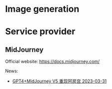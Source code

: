 # Image generation







# Service provider

## MidJourney

Official website: https://docs.midjourney.com/

News: 
- [GPT4+MidJourney V5 重现阿房宫 2023-03-31](https://mp.weixin.qq.com/s/3vNPYZebadb9LwMnUag-RQ)




